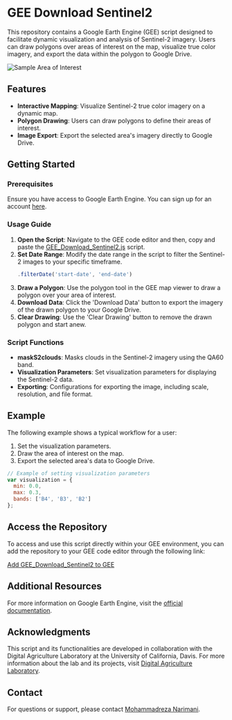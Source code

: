 
# GEE Download Sentinel2

This repository contains a Google Earth Engine (GEE) script designed to facilitate dynamic visualization and analysis of Sentinel-2 imagery. Users can draw polygons over areas of interest on the map, visualize true color imagery, and export the data within the polygon to Google Drive.

![Sample Area of Interest](Sample_AOI.png)

## Features

- **Interactive Mapping**: Visualize Sentinel-2 true color imagery on a dynamic map.
- **Polygon Drawing**: Users can draw polygons to define their areas of interest.
- **Image Export**: Export the selected area's imagery directly to Google Drive.

## Getting Started

### Prerequisites

Ensure you have access to Google Earth Engine. You can sign up for an account [here](https://signup.earthengine.google.com/).

### Usage Guide

1. **Open the Script**: Navigate to the GEE code editor and then, copy and paste the [GEE_Download_Sentinel2.js](./GEE_Download_Sentinel2.js) script.
2. **Set Date Range**: Modify the date range in the script to filter the Sentinel-2 images to your specific timeframe.
   ```javascript
   .filterDate('start-date', 'end-date')
   ```
3. **Draw a Polygon**: Use the polygon tool in the GEE map viewer to draw a polygon over your area of interest.
4. **Download Data**: Click the 'Download Data' button to export the imagery of the drawn polygon to your Google Drive.
5. **Clear Drawing**: Use the 'Clear Drawing' button to remove the drawn polygon and start anew.

### Script Functions

- **maskS2clouds**: Masks clouds in the Sentinel-2 imagery using the QA60 band.
- **Visualization Parameters**: Set visualization parameters for displaying the Sentinel-2 data.
- **Exporting**: Configurations for exporting the image, including scale, resolution, and file format.

## Example

The following example shows a typical workflow for a user:

1. Set the visualization parameters.
2. Draw the area of interest on the map.
3. Export the selected area's data to Google Drive.

```javascript
// Example of setting visualization parameters
var visualization = {
  min: 0.0,
  max: 0.3,
  bands: ['B4', 'B3', 'B2']
};
```

## Access the Repository

To access and use this script directly within your GEE environment, you can add the repository to your GEE code editor through the following link:

[Add GEE_Download_Sentinel2 to GEE](https://code.earthengine.google.com/?accept_repo=users/mnarimani/GEE_Download_Sentinel2)

## Additional Resources

For more information on Google Earth Engine, visit the [official documentation](https://developers.google.com/earth-engine).

## Acknowledgments

This script and its functionalities are developed in collaboration with the Digital Agriculture Laboratory at the University of California, Davis. For more information about the lab and its projects, visit [Digital Agriculture Laboratory](https://digitalag.ucdavis.edu/).

## Contact

For questions or support, please contact [Mohammadreza Narimani](mailto:mnarimani@ucdavis.edu).
